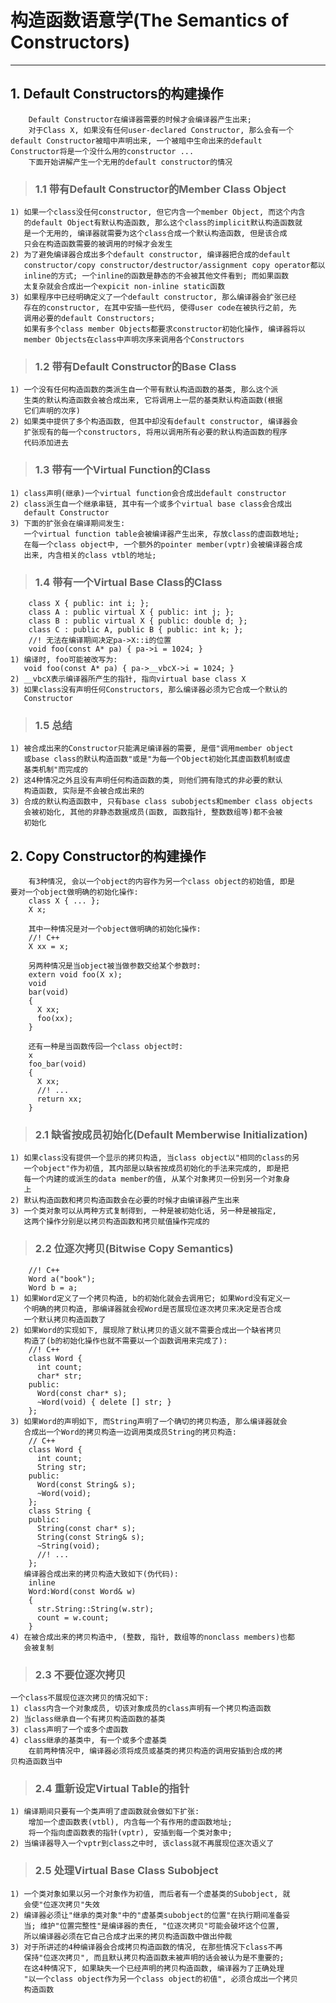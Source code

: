 # **构造函数语意学(The Semantics of Constructors)** #
***


## **1. Default Constructors的构建操作** ##
        Default Constructor在编译器需要的时候才会编译器产生出来;
        对于Class X, 如果没有任何user-declared Constructor, 那么会有一个
    default Constructor被暗中声明出来, 一个被暗中生命出来的default 
    Constructor将是一个没什么用的constructor ...
        下面开始讲解产生一个无用的default constructor的情况
> ### **1.1 带有Default Constructor的Member Class Object** ###
    1) 如果一个class没任何constructor, 但它内含一个member Object, 而这个内含
       的default Object有默认构造函数, 那么这个class的implicit默认构造函数就
       是一个无用的, 编译器就需要为这个class合成一个默认构造函数, 但是该合成
       只会在构造函数需要的被调用的时候才会发生
    2) 为了避免编译器合成出多个default constructor, 编译器把合成的default 
       constructor/copy constructor/destructor/assignment copy operator都以
       inline的方式; 一个inline的函数是静态的不会被其他文件看到; 而如果函数
       太复杂就会合成出一个expicit non-inline static函数
    3) 如果程序中已经明确定义了一个default constructor, 那么编译器会扩张已经
       存在的constructor, 在其中安插一些代码, 使得user code在被执行之前, 先
       调用必要的default Constructors;
       如果有多个class member Objects都要求constructor初始化操作, 编译器将以
       member Objects在class中声明次序来调用各个Constructors 
> ### **1.2 带有Default Constructor的Base Class** ###
    1) 一个没有任何构造函数的类派生自一个带有默认构造函数的基类, 那么这个派
       生类的默认构造函数会被合成出来, 它将调用上一层的基类默认构造函数(根据
       它们声明的次序)
    2) 如果类中提供了多个构造函数, 但其中却没有default constructor, 编译器会
       扩张现有的每一个constructors, 将用以调用所有必要的默认构造函数的程序
       代码添加进去
> ### **1.3 带有一个Virtual Function的Class** ###
    1) class声明(继承)一个virtual function会合成出default constructor
    2) class派生自一个继承串链, 其中有一个或多个virtual base class会合成出
       default Constructor 
    3) 下面的扩张会在编译期间发生:
       一个virtual function table会被编译器产生出来, 存放class的虚函数地址;
       在每一个class object中, 一个额外的pointer member(vptr)会被编译器合成
       出来, 内含相关的class vtbl的地址;
> ### **1.4 带有一个Virtual Base Class的Class** ###
        class X { public: int i; };
        class A : public virtual X { public: int j; };
        class B : public virtual X { public: double d; };
        class C : public A, public B { public: int k; };
        //! 无法在编译期间决定pa->X::i的位置
        void foo(const A* pa) { pa->i = 1024; }
    1) 编译时, foo可能被改写为:
       void foo(const A* pa) { pa->__vbcX->i = 1024; }
    2) __vbcX表示编译器所产生的指针, 指向virtual base class X
    3) 如果class没有声明任何Constructors, 那么编译器必须为它合成一个默认的
       Constructor 
> ### **1.5 总结** ###
    1) 被合成出来的Constructor只能满足编译器的需要, 是借"调用member object 
       或base class的默认构造函数"或是"为每一个Object初始化其虚函数机制或虚
       基类机制"而完成的
    2) 这4种情况之外且没有声明任何构造函数的类, 则他们拥有隐式的非必要的默认
       构造函数, 实际是不会被合成出来的
    3) 合成的默认构造函数中, 只有base class subobjects和member class objects
       会被初始化, 其他的非静态数据成员(函数, 函数指针, 整数数组等)都不会被
       初始化 



## **2. Copy Constructor的构建操作** ##
        有3种情况, 会以一个object的内容作为另一个class object的初始值, 即是
    要对一个object做明确的初始化操作:
        class X { ... };
        X x;

        其中一种情况是对一个object做明确的初始化操作:
        //! C++
        X xx = x;

        另两种情况是当object被当做参数交给某个参数时:
        extern void foo(X x);
        void 
        bar(void)
        {
          X xx;
          foo(xx);
        }

        还有一种是当函数传回一个class object时:
        x 
        foo_bar(void)
        {
          X xx;
          //! ... 
          return xx;
        }
> ### **2.1 缺省按成员初始化(Default Memberwise Initialization)** ###
    1) 如果class没有提供一个显示的拷贝构造, 当class object以"相同的class的另
       一个object"作为初值, 其内部是以缺省按成员初始化的手法来完成的, 即是把
       每一个内建的或派生的data member的值, 从某个对象拷贝一份到另一个对象身
       上
    2) 默认构造函数和拷贝构造函数会在必要的时候才由编译器产生出来
    3) 一个类对象可以从两种方式复制得到, 一种是被初始化话, 另一种是被指定, 
       这两个操作分别是以拷贝构造函数和拷贝赋值操作完成的
> ### **2.2 位逐次拷贝(Bitwise Copy Semantics)** ###
        //! C++
        Word a("book");
        Word b = a;
    1) 如果Word定义了一个拷贝构造, b的初始化就会去调用它; 如果Word没有定义一
       个明确的拷贝构造, 那编译器就会视Word是否展现位逐次拷贝来决定是否合成
       一个默认拷贝构造函数了
    2) 如果Word的实现如下, 展现除了默认拷贝的语义就不需要合成出一个缺省拷贝
       构造了(b的初始化操作也就不需要以一个函数调用来完成了):
        //! C++
        class Word {
          int count;
          char* str;
        public:
          Word(const char* s);
          ~Word(void) { delete [] str; }
        };
    3) 如果Word的声明如下, 而String声明了一个确切的拷贝构造, 那么编译器就会
       合成出一个Word的拷贝构造一边调用类成员String的拷贝构造:
        // C++
        class Word {
          int count;
          String str;
        public:
          Word(const String& s);
          ~Word(void);
        };
        class String {
        public:
          String(const char* s);
          String(const String& s);
          ~String(void);
          //! ...
        };
       编译器合成出来的拷贝构造大致如下(伪代码):
        inline 
        Word:Word(const Word& w)
        {
          str.String::String(w.str);
          count = w.count;
        }
    4) 在被合成出来的拷贝构造中, (整数, 指针, 数组等的nonclass members)也都
       会被复制
> ### **2.3 不要位逐次拷贝** ###
    一个class不展现位逐次拷贝的情况如下:
    1) class内含一个对象成员, 切该对象成员的class声明有一个拷贝构造函数
    2) 当class继承自一个有拷贝构造函数的基类
    3) class声明了一个或多个虚函数
    4) class继承的基类中, 有一个或多个虚基类
        在前两种情况中, 编译器必须将成员或基类的拷贝构造的调用安插到合成的拷
    贝构造函数当中
> ### **2.4 重新设定Virtual Table的指针** ###
    1) 编译期间只要有一个类声明了虚函数就会做如下扩张:
        增加一个虚函数表(vtbl), 内含每一个有作用的虚函数地址;
        将一个指向虚函数表的指针(vptr), 安插到每一个类对象中;
    2) 当编译器导入一个vptr到class之中时, 该class就不再展现位逐次语义了
> ### **2.5 处理Virtual Base Class Subobject** ###
    1) 一个类对象如果以另一个对象作为初值, 而后者有一个虚基类的Subobject, 就
       会使"位逐次拷贝"失效
    2) 编译器必须让"继承的类对象"中的"虚基类subobject的位置"在执行期间准备妥
       当; 维护"位置完整性"是编译器的责任, "位逐次拷贝"可能会破坏这个位置, 
       所以编译器必须在它自己合成才出来的拷贝构造函数中做出仲裁
    3) 对于所讲述的4种编译器会合成拷贝构造函数的情况, 在那些情况下class不再
       保持"位逐次拷贝", 而且默认拷贝构造函数未被声明的话会被认为是不重要的;
       在这4种情况下, 如果缺失一个已经声明的拷贝构造函数, 编译器为了正确处理
       "以一个class object作为另一个class object的初值", 必须合成出一个拷贝
       构造函数
